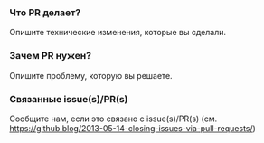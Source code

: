 ### Что PR делает?

Опишите технические изменения, которые вы сделали.

### Зачем PR нужен?

Опишите проблему, которую вы решаете.

### Связанные issue(s)/PR(s)

Сообщите нам, если это связано с issue(s)/PR(s) (см. https://github.blog/2013-05-14-closing-issues-via-pull-requests/)